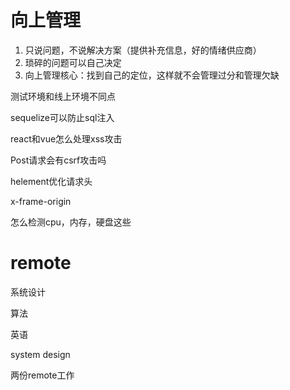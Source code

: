# 向上管理

1. 只说问题，不说解决方案（提供补充信息，好的情绪供应商）
2. 琐碎的问题可以自己决定
3. 向上管理核心：找到自己的定位，这样就不会管理过分和管理欠缺





测试环境和线上环境不同点

sequelize可以防止sql注入

react和vue怎么处理xss攻击

Post请求会有csrf攻击吗

helement优化请求头

x-frame-origin

怎么检测cpu，内存，硬盘这些





# remote

系统设计

算法

英语

system design

两份remote工作